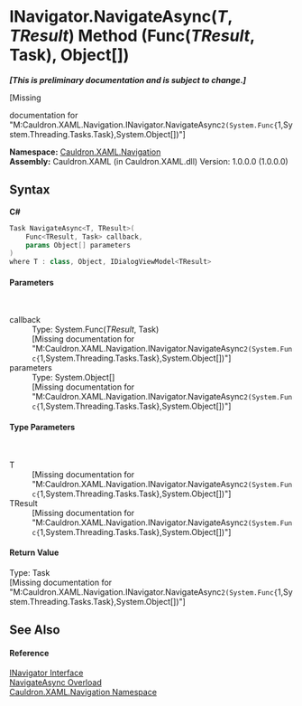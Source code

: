 # INavigator.NavigateAsync(*T*, *TResult*) Method (Func(*TResult*, Task), Object[])
 _**\[This is preliminary documentation and is subject to change.\]**_

\[Missing <summary> documentation for "M:Cauldron.XAML.Navigation.INavigator.NavigateAsync``2(System.Func{``1,System.Threading.Tasks.Task},System.Object[])"\]

**Namespace:**&nbsp;<a href="N_Cauldron_XAML_Navigation">Cauldron.XAML.Navigation</a><br />**Assembly:**&nbsp;Cauldron.XAML (in Cauldron.XAML.dll) Version: 1.0.0.0 (1.0.0.0)

## Syntax

**C#**<br />
``` C#
Task NavigateAsync<T, TResult>(
	Func<TResult, Task> callback,
	params Object[] parameters
)
where T : class, Object, IDialogViewModel<TResult>

```


#### Parameters
&nbsp;<dl><dt>callback</dt><dd>Type: System.Func(*TResult*, Task)<br />\[Missing <param name="callback"/> documentation for "M:Cauldron.XAML.Navigation.INavigator.NavigateAsync``2(System.Func{``1,System.Threading.Tasks.Task},System.Object[])"\]</dd><dt>parameters</dt><dd>Type: System.Object[]<br />\[Missing <param name="parameters"/> documentation for "M:Cauldron.XAML.Navigation.INavigator.NavigateAsync``2(System.Func{``1,System.Threading.Tasks.Task},System.Object[])"\]</dd></dl>

#### Type Parameters
&nbsp;<dl><dt>T</dt><dd>\[Missing <typeparam name="T"/> documentation for "M:Cauldron.XAML.Navigation.INavigator.NavigateAsync``2(System.Func{``1,System.Threading.Tasks.Task},System.Object[])"\]</dd><dt>TResult</dt><dd>\[Missing <typeparam name="TResult"/> documentation for "M:Cauldron.XAML.Navigation.INavigator.NavigateAsync``2(System.Func{``1,System.Threading.Tasks.Task},System.Object[])"\]</dd></dl>

#### Return Value
Type: Task<br />\[Missing <returns> documentation for "M:Cauldron.XAML.Navigation.INavigator.NavigateAsync``2(System.Func{``1,System.Threading.Tasks.Task},System.Object[])"\]

## See Also


#### Reference
<a href="T_Cauldron_XAML_Navigation_INavigator">INavigator Interface</a><br /><a href="Overload_Cauldron_XAML_Navigation_INavigator_NavigateAsync">NavigateAsync Overload</a><br /><a href="N_Cauldron_XAML_Navigation">Cauldron.XAML.Navigation Namespace</a><br />